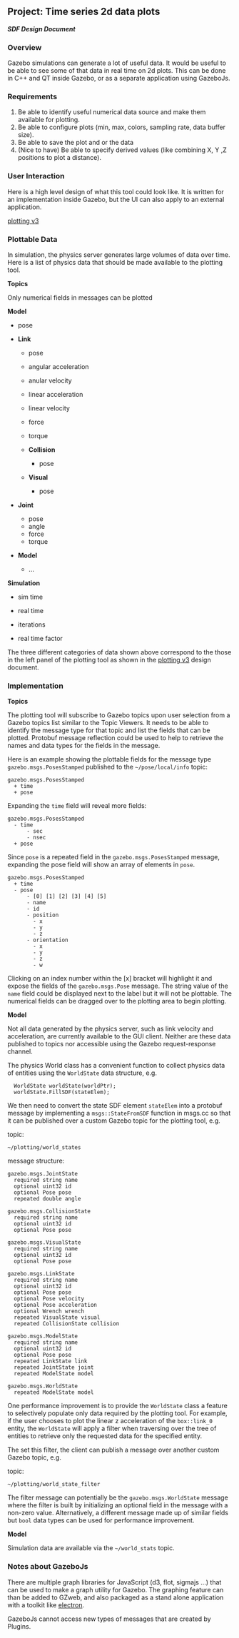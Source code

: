 ## Project: Time series 2d data plots
***SDF Design Document***

### Overview

Gazebo simulations can generate a lot of useful data. It would be useful to be
 able to see some of that data in real time on 2d plots. This can be done in
 C++ and QT inside Gazebo, or as a separate application using GazeboJs.

### Requirements

1. Be able to identify useful numerical data source and make them available
 for plotting.
1. Be able to configure plots (min, max, colors, sampling rate, data buffer size).
1. Be able to save the plot and or the data
1. (Nice to have) Be able to specify derived values (like combining
 X, Y ,Z positions to plot a distance).

### User Interaction

Here is a high level design of what this tool could look like. It is written
 for an implementation inside Gazebo, but the UI can also apply to an external
 application.

[plotting v3](https://bitbucket.org/osrf/gazebo_design/raw/db9782356501878b0df60b396f9d54860cc7d28c/time_series_2d_plots/Plotting_v3.pdf)


### Plottable Data

In simulation, the physics server generates large volumes of data over time.
Here is a list of physics data that should be made available to the plotting
tool.

**Topics**

Only numerical fields in messages can be plotted

**Model**

  - pose

  - **Link**
    - pose
    - angular acceleration
    - anular velocity
    - linear acceleration
    - linear velocity
    - force
    - torque

    - **Collision**
        - pose

    - **Visual**
        - pose

  - **Joint**
    - pose
    - angle
    - force
    - torque

  - **Model**
    - ...

**Simulation**

  - sim time

  - real time

  - iterations

  - real time factor

The three different categories of data shown above correspond to the those in
the left panel of the plotting tool as shown in the
[plotting v3](https://bitbucket.org/osrf/gazebo_design/raw/db9782356501878b0df60b396f9d54860cc7d28c/time_series_2d_plots/Plotting_v3.pdf)
design document.

### Implementation

**Topics**

The plotting tool will subscribe to Gazebo topics upon user selection from
a Gazebo topics list similar to the Topic Viewers. It needs to be able to
identify the message type for that topic and list the fields that can be
plotted. Protobuf message reflection could be used to help to retrieve the names
and data types for the fields in the message.

Here is an example showing the plottable fields for the message type
`gazebo.msgs.PosesStamped` published to the `~/pose/local/info` topic:

~~~
gazebo.msgs.PosesStamped
  + time
  + pose
~~~

Expanding the `time` field will reveal more fields:

~~~
gazebo.msgs.PosesStamped
  - time
      - sec
      - nsec
  + pose
~~~

Since `pose` is a repeated field in the `gazebo.msgs.PosesStamped` message,
expanding the pose field will show an array of elements in `pose`.

~~~
gazebo.msgs.PosesStamped
  + time
  - pose
      - [0] [1] [2] [3] [4] [5]
      - name
      - id
      - position
        - x
        - y
        - z
      - orientation
        - x
        - y
        - z
        - w
~~~

Clicking on an index number within the [x] bracket will highlight it and expose
the fields of the `gazebo.msgs.Pose` message. The string value of the `name`
field could be displayed next to the label but it will not be plottable. The
numerical fields can be dragged over to the plotting area to begin plotting.

**Model**

Not all data generated by the physics server, such as link velocity and
acceleration, are currently available to the GUI client. Neither are these data
published to topics nor accessible using the Gazebo request-response channel.

The physics World class has a convenient function to collect physics data of
entities using the `WorldState` data structure, e.g.

~~~
  WorldState worldState(worldPtr);
  worldState.FillSDF(stateElem);
~~~

We then need to convert the state SDF element `stateElem` into a protobuf
message by implementing a `msgs::StateFromSDF` function in msgs.cc so that it
can be published over a custom Gazebo topic for the plotting tool, e.g.

topic:

~~~
~/plotting/world_states
~~~

message structure:

~~~
gazebo.msgs.JointState
  required string name
  optional uint32 id
  optional Pose pose
  repeated double angle

gazebo.msgs.CollisionState
  required string name
  optional uint32 id
  optional Pose pose

gazebo.msgs.VisualState
  required string name
  optional uint32 id
  optional Pose pose

gazebo.msgs.LinkState
  required string name
  optional uint32 id
  optional Pose pose
  optional Pose velocity
  optional Pose acceleration
  optional Wrench wrench
  repeated VisualState visual
  repeated CollisionState collision

gazebo.msgs.ModelState
  required string name
  optional uint32 id
  optional Pose pose
  repeated LinkState link
  repeated JointState joint
  repeated ModelState model

gazebo.msgs.WorldState
  repeated ModelState model
~~~

One performance improvement is to provide the `WorldState` class a feature
to selectively populate only data required by the plotting tool. For example,
if the user chooses to plot the linear z acceleration of the
`box::link_0` entity, the `WorldState` will apply a filter when traversing
over the tree of entities to retrieve only the requested data for the specified
entity.

The set this filter, the client can publish a message over another custom
Gazebo topic, e.g.

topic:

~~~
~/plotting/world_state_filter
~~~

The filter message can potentially be the `gazebo.msgs.WorldState` message where
the filter is built by initializing an optional field in the message with a
non-zero value. Alternatively, a different message made up of similar fields
but `bool` data types can be used for performance improvement.

**Model**

Simulation data are available via the  `~/world_stats` topic.


### Notes about GazeboJs

There are multiple graph libraries for JavaScript (d3, flot, sigmajs ...) that
 can be used to make a graph utility for Gazebo. The graphing feature can than
 be added to GZweb, and also packaged as a stand alone application with a
 toolkit like [electron](https://github.com/atom/electron).

GazeboJs cannot access new types of messages that are created by Plugins.
